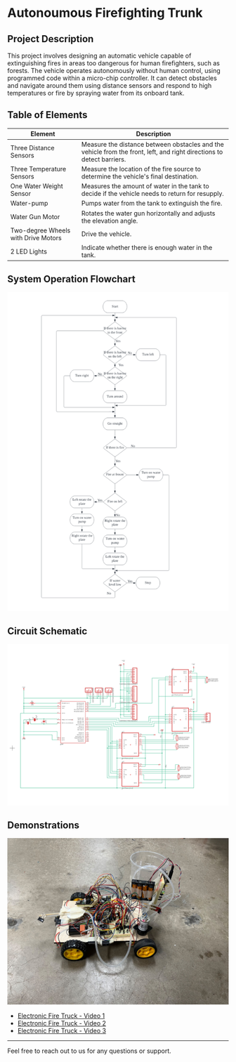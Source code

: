 # Autonoumous Firefighting Trunk

## Project Description

This project involves designing an automatic vehicle capable of extinguishing fires in areas too dangerous for human firefighters, such as forests. The vehicle operates autonomously without human control, using programmed code within a micro-chip controller. It can detect obstacles and navigate around them using distance sensors and respond to high temperatures or fire by spraying water from its onboard tank.

## Table of Elements

| Element                     | Description                                                                                     |
|-----------------------------|-------------------------------------------------------------------------------------------------|
| Three Distance Sensors      | Measure the distance between obstacles and the vehicle from the front, left, and right directions to detect barriers. |
| Three Temperature Sensors   | Measure the location of the fire source to determine the vehicle's final destination.           |
| One Water Weight Sensor     | Measures the amount of water in the tank to decide if the vehicle needs to return for resupply. |
| Water-pump                  | Pumps water from the tank to extinguish the fire.                                               |
| Water Gun Motor             | Rotates the water gun horizontally and adjusts the elevation angle.                             |
| Two-degree Wheels with Drive Motors | Drive the vehicle.                                                                       |
| 2 LED Lights                | Indicate whether there is enough water in the tank.                                             |

## System Operation Flowchart

![Flowchart](https://github.com/HaoliangCheng/autonoumous_fire_trunk/blob/main/flowchart.png)

## Circuit Schematic

![Circuit Schematic](https://github.com/HaoliangCheng/autonoumous_fire_trunk/blob/main/circuit.png)

## Demonstrations

![Trunk](https://github.com/HaoliangCheng/autonoumous_fire_trunk/blob/main/Trunk.jpg)

- [Electronic Fire Truck - Video 1](https://pitt-my.sharepoint.com/:v:/g/personal/hac177_pitt_edu/EdDe6oBgNolIj3-Onj_cGqABSZwztcDfOMTK1QjSDwKOQQ?e=fPLpvU)
- [Electronic Fire Truck - Video 2](https://pitt-my.sharepoint.com/:v:/g/personal/hac177_pitt_edu/ESQ6Jff9QNxNl95hDDQGbgUBS2vI5qwkJS4UKRkYVnV_IA?e=5XtHZe)
- [Electronic Fire Truck - Video 3](https://pitt-my.sharepoint.com/:v:/g/personal/hac177_pitt_edu/EUPCuWiiIm1Ph4TVehnp1F0BpinQeMrDtCggSQCe5IwimA?e=DvTfUz)

---

Feel free to reach out to us for any questions or support.


